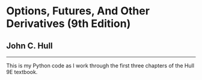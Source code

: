 # Options, Futures, And Other Derivatives (9th Edition)
## John C. Hull
---
This is my Python code as I work through the first three chapters of the Hull 9E textbook.

